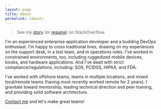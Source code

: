 ```yaml
---
layout: page
title: About
permalink: /about/
---
```


> See my [story](https://stackoverflow.com/story/anthonymastrean) (or [resume](https://stackoverflow.com/cv/anthonymastrean)) on StackOverflow.

I'm an experienced enterprise application developer and a budding DevOps enthusiast. I'm happy to cross traditional lines, drawing on my experiences on the support desk, in a test team, and in operations roles. I've worked in constrained environments, too, including ruggedized mobile devices, kiosks, and hardware applications. And I've dealt with strict compliance/regulations, including: SOX, PCIDSS, HIPAA, and FDA.

I've worked with offshore teams, teams in multiple locations, and mixed local/remote teams (having most recently worked remote for 2 years). I gravitate toward mentorship, leading technical direction and peer training, and providing solid software architecture.

[Contact me](mailto:anthony.mastrean@gmail.com) and let's make great teams!
